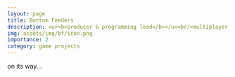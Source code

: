 ```yaml
---
layout: page
title: Bottom Feeders
description: <u><b>producer & programming lead</b></u><br/>multiplayer platforming party game<br/>january - may 2025
img: assets/img/bf/icon.png
importance: 2
category: game projects
---
```


on its way...

